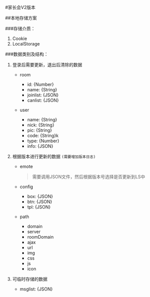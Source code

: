#家长会V2版本

##本地存储方案

###存储介质：
1. Cookie
2. LocalStorage

###数据类别及结构：
1. 登录后需要更新，退出后清除的数据
	- room
		- id: {Number}
		- name: {String}
		- joinlist: {JSON}
		- canlist: {JSON}
		
	- user
		- name: {String}
		- nick: {String}
		- pic: {String}
		- code: {String}k
		- type: {Number}
		- info: {JSON}

2. 根据版本进行更新的数据 `(需要增加版本日志)`
	
	- emote
		> 需要调用JSON文件，然后根据版本号选择是否更新到LS中
		
	- config
		- box: {JSON}
		- btn: {JSON}
		- tpl: {JSON}
		
	- path
		- domain
		- server
		- roomDomain
		- ajax
		- url
		- img
		- css
		- js
		- icon
	
	

3. 可临时存储的数据
	- msglist: {JSON}
	


